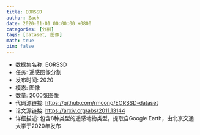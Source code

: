 ```yaml
---
title: EORSSD
author: Zack
date: 2020-01-01 00:00:00 +0800
categories: [分割]
tags: [dataset, 图像]
math: true
pin: false
---
```

- 数据集名称: [EORSSD](https://github.com/rmcong/EORSSD-dataset)
- 任务: 遥感图像分割
- 发布时间: 2020
- 模态: 图像
- 数量: 2000张图像
- 代码源链接: https://github.com/rmcong/EORSSD-dataset
- 论文源链接: https://arxiv.org/abs/2011.13144
- 详细描述: 包含8种类型的遥感地物类型，提取自Google Earth，由北京交通大学于2020年发布
